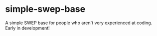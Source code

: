 # simple-swep-base
A simple SWEP base for people who aren't very experienced at coding. Early in development!
